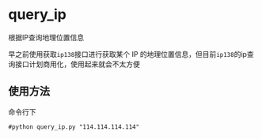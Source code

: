 # query_ip 

根据IP查询地理位置信息

早之前使用获取`ip138`接口进行获取某个 IP 的地理位置信息，但目前`ip138`的ip查询接口计划商用化，使用起来就会不太方便

## 使用方法

命令行下
```
#python query_ip.py "114.114.114.114"
```
